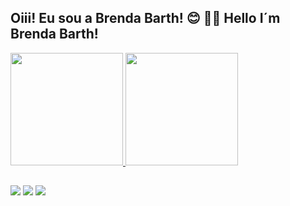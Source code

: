 ## Oiii! Eu sou a Brenda Barth! 😊 👩‍💻 Hello I´m Brenda Barth! 
 <div>
  <a href="https://github.com/bbarthf">
  <img height="180em" src="https://github-readme-stats.vercel.app/api?username=bbarthf&show_icons=true&theme=dracula&include_all_commits=true&count_private=true"/>
  <img height="180em" src="https://github-readme-stats.vercel.app/api/top-langs/?username=bbarthf&layout=compact&langs_count=7&theme=dracula"/>
</div>
  
## 

<div> 
<a href="https://instagram.com/brendabarthf" target="_blank"><img src="https://img.shields.io/badge/-Instagram-%23E4405F?style=for-the-badge&logo=instagram&logoColor=white" target="_blank"></a>
<a href = "mailto:brendabarthf@gmail.com"><img src="https://img.shields.io/badge/-Gmail-%23333?style=for-the-badge&logo=gmail&logoColor=white" target="_blank"></a>
<a href="https://www.linkedin.com/in/brenda-barth-62718816a" target="_blank"><img src="https://img.shields.io/badge/-LinkedIn-%230077B5?style=for-the-badge&logo=linkedin&logoColor=white" target="_blank"></a> 
  
 ## 
  
</div>
